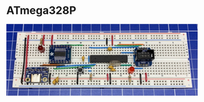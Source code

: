 # ATmega328P

![](https://github.com/nstrappazzonc/atmega32x/blob/main/atmega328p/assets/protoboard_cdc.jpg?raw=true)
